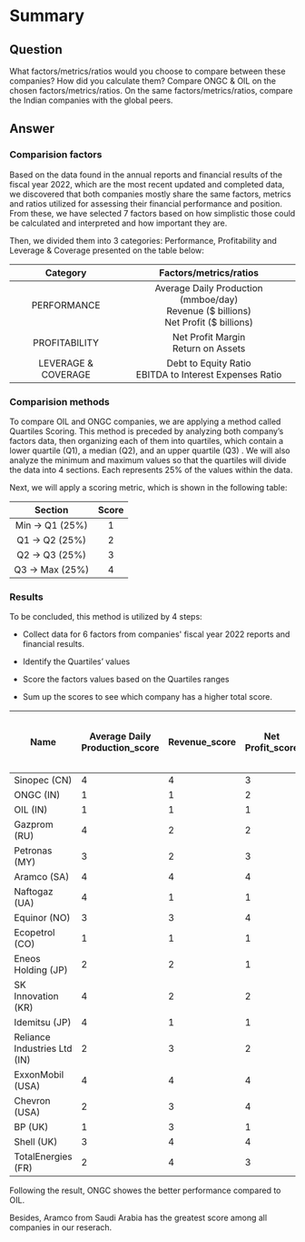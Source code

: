 # Summary

## **Question** 

What factors/metrics/ratios would you choose to compare between these companies? How did you calculate them? Compare ONGC 
& OIL on the chosen factors/metrics/ratios. On the same factors/metrics/ratios, compare the Indian companies with the global peers.

## **Answer**

### Comparision factors

Based on the data found in the annual reports and financial results of the fiscal year 2022, which are the most recent updated 
and completed data, we discovered that both companies mostly share the same factors, metrics and ratios utilized for 
assessing their financial performance and position. From these, we have selected 7 factors based on how simplistic those could 
be calculated and interpreted and how important they are. 

Then, we divided them into 3 categories: Performance, Profitability and Leverage & Coverage presented on the table below: 



|       Category      |        Factors/metrics/ratios                                                                      |
|:-------------------:|:--------------------------------------------------------------------------------------------------:|
|     PERFORMANCE     | Average Daily Production (mmboe/day) </br> Revenue ($ billions) </br> Net Profit ($ billions)      |
|    PROFITABILITY    |          Net Profit Margin </br> Return on Assets                                                  |   
| LEVERAGE & COVERAGE |         Debt to Equity Ratio   </br>   EBITDA to Interest Expenses Ratio |                         |


### Comparision methods

To compare OIL and ONGC companies, we are applying a method called Quartiles Scoring. This method is preceded by analyzing both company’s 
factors data, then organizing each of them into quartiles, which contain a lower quartile (Q1), a median (Q2), and an upper quartile (Q3)
. We will also analyze the minimum and maximum values so that the quartiles will divide the data into 4 sections. Each represents 25% of 
the values within the data.

Next, we will apply a scoring metric, which is shown in the following table:

|     Section    | Score |
|:--------------:|:-----:|
| Min → Q1 (25%) |   1   |
|  Q1 → Q2 (25%) |   2   |
|  Q2 → Q3 (25%) |   3   |
| Q3 → Max (25%) |   4   |

### Results 

To be concluded, this method is utilized by 4 steps: 

* Collect data for 6 factors from companies' fiscal year 2022 reports and financial results.

* Identify the Quartiles’ values

* Score the factors values based on the Quartiles ranges

* Sum up the scores to see which company has a higher total score.


| Name                         | Average Daily Production_score | Revenue_score | Net Profit_score | Net Profit Margin_score | Return on Assets_score | Debt to Equity Ratio_score | EBITDA to Interest Expenses Ratio_score adjusted | Company Score |
|------------------------------|--------------------------------|---------------|------------------|-------------------------|------------------------|----------------------------|--------------------------------------------------|---------------|
| Sinopec (CN)                 |                              4 |             4 |                3 |                       1 |                      1 |                          3 |                                                3 |            19 |
| ONGC (IN)                    |                              1 |             1 |                2 |                       4 |                      3 |                          1 |                                                2 |            14 |
| OIL (IN)                     |                              1 |             1 |                1 |                       4 |                      4 |                          2 |                                                4 |            17 |
| Gazprom (RU)                 |                              4 |             2 |                2 |                       2 |                      1 |                          1 |                                                2 |            14 |
| Petronas (MY)                |                              3 |             2 |                3 |                       4 |                      3 |                          1 |                                                1 |            17 |
| Aramco (SA)                  |                              4 |             4 |                4 |                       4 |                      4 |                          1 |                                                4 |            25 |
| Naftogaz (UA)                |                              4 |             1 |                1 |                       1 |                      1 |                          1 |                                                4 |            13 |
| Equinor (NO)                 |                              3 |             3 |                4 |                       4 |                      4 |                          3 |                                                1 |            22 |
| Ecopetrol (CO)               |                              1 |             1 |                1 |                       3 |                      2 |                          4 |                                                4 |            16 |
| Eneos Holding (JP)           |                              2 |             2 |                1 |                       1 |                      1 |                          4 |                                                2 |            13 |
| SK Innovation (KR)           |                              4 |             2 |                2 |                       2 |                      3 |                          4 |                                                3 |            20 |
| Idemitsu (JP)                |                              4 |             1 |                1 |                       2 |                      4 |                          4 |                                                4 |            20 |
| Reliance Industries Ltd (IN) |                              2 |             3 |                2 |                       1 |                      2 |                          2 |                                                3 |            15 |
| ExxonMobil (USA)             |                              4 |             4 |                4 |                       3 |                      4 |                          2 |                                                1 |            22 |
| Chevron (USA)                |                              2 |             3 |                4 |                       3 |                      3 |                          2 |                                                1 |            18 |
| BP (UK)                      |                              1 |             3 |                1 |                       1 |                      1 |                          4 |                                                2 |            13 |
| Shell (UK)                   |                              3 |             4 |                4 |                       3 |                      2 |                          3 |                                                3 |            22 |
| TotalEnergies (FR)           |                              2 |             4 |                3 |                       2 |                      2 |                          3 |                                                1 |            17 |

Following the result, ONGC showes the better performance compared to OIL.

Besides, Aramco from Saudi Arabia has the greatest score among all companies in our reserach.






